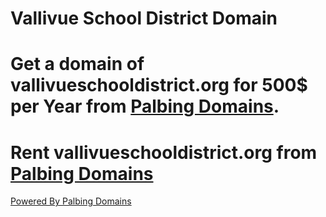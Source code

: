 # Vallivue School District Domain
# Get a domain of vallivueschooldistrict.org for 500$ per Year from [Palbing Domains](https://domains.palbing.org).
# Rent vallivueschooldistrict.org from [Palbing Domains](https://domains.palbing.org/domains/rent/vallivue-school-district-domains)
[Powered By Palbing Domains](https://domains.palbing.org)
